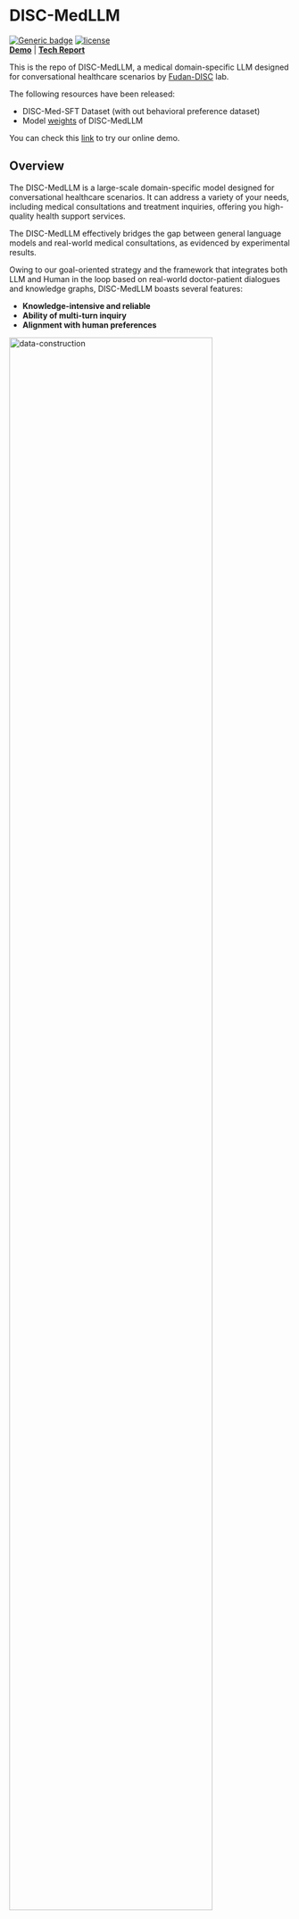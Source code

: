 # DISC-MedLLM

<div align="left">
  
[![Generic badge](https://img.shields.io/badge/🤗-Huggingface%20Repo-green.svg)](https://huggingface.co/Flmc/DISC-MedLLM)
[![license](https://img.shields.io/github/license/modelscope/modelscope.svg)](https://github.com/FudanDISC/DICS-MedLLM/blob/main/LICENSE)
<br>
[**Demo**](http://medllm.fudan-disc.com) | [**Tech Report**](https://arxiv.org/abs/2308.14346)
</div>
  
This is the repo of DISC-MedLLM, a medical domain-specific LLM designed for conversational healthcare scenarios by [Fudan-DISC](http://fudan-disc.com) lab.

The following resources have been released:
* DISC-Med-SFT Dataset (with out behavioral preference dataset)
* Model [weights](https://huggingface.co/Flmc/DISC-MedLLM) of DISC-MedLLM

You can check this [link](http://medllm.fudan-disc.com) to try our online demo.

## Overview
The DISC-MedLLM is a large-scale domain-specific model designed for conversational healthcare scenarios. It can address a variety of your needs, including medical consultations and treatment inquiries, offering you high-quality health support services.

The DISC-MedLLM effectively bridges the gap between general language models and real-world medical consultations, as evidenced by experimental results.

Owing to our goal-oriented strategy and the framework that integrates both LLM and Human in the loop based on real-world doctor-patient dialogues and knowledge graphs, DISC-MedLLM boasts several features:

* **Knowledge-intensive and reliable**
* **Ability of multi-turn inquiry**
* **Alignment with human preferences**

<img src="https://github.com/FudanDISC/DISC-MedLLM/blob/main/images/data_construction.png" alt="data-construction" width="85%"/>

## Demo
### Consultation
<img src="https://github.com/FudanDISC/DISC-MedLLM/blob/main/images/consultation.gif" alt="sample1" width="60%"/>

### Treatment Inquiry
<img src="https://github.com/FudanDISC/DISC-MedLLM/blob/main/images/advice.gif" alt="sample2" width="60%"/>

## Dataset
<!-- In order to align the distribution of actual doctor responses with the intended AI doctor response distribution, our dataset is constructed from five main resources: Real-world Conversations (420k), Knowledge Graph-derived Question-Answer pairs (50k), Artificially Annotated Data aligned with human preferences (2k), MedMCQA (8k), and additional general data (34k). -->

To train DISC-MedLLM, we construct a high-quality dataset called DISC-Med-SFT consisting of over 470k distinct examples derived from existing medical datasets. We adopt a goal-oriented strategy by selectively reconstructing the dataset using a few deliberately chosen sources. These data sources serve the purpose of assisting LLMs in acquiring medical domain knowledge, aligning behavioral patterns with human preferences, and capturing real-world online medical dialogue distributions.

<!-- <style type="text/css">
.tg  {border-collapse:collapse;border-spacing:0;}
.tg td{border-color:black;border-style:solid;border-width:1px;font-family:Arial, sans-serif;font-size:14px;
  overflow:hidden;padding:10px 5px;word-break:normal;}
.tg th{border-color:black;border-style:solid;border-width:1px;font-family:Arial, sans-serif;font-size:14px;
  font-weight:normal;overflow:hidden;padding:10px 5px;word-break:normal;}
.tg .tg-9wq8{border-color:inherit;text-align:center;vertical-align:middle}
.tg .tg-c3ow{border-color:inherit;text-align:center;vertical-align:top}
</style> -->
<table class="tg" style="undefined;table-layout: fixed; width: 442px">
<colgroup>
<col style="width: 204.428571px">
<col style="width: 135.428571px">
<col style="width: 102.428571px">
</colgroup>
<thead>
  <tr>
    <th class="tg-9wq8" rowspan="2"><br>Dateset</th>
    <th class="tg-9wq8" rowspan="2"><br>Original Source</th>
    <th class="tg-9wq8" rowspan="2"><br>Size</th>
  </tr>
  <tr>
  </tr>
</thead>
<tbody>
  <tr>
    <td class="tg-9wq8" rowspan="2">Re-constructed AI Doctor-Patient Dialogue</td>
    <td class="tg-9wq8">MedDialog</td>
    <td class="tg-9wq8">400k</td>
  </tr>
  <tr>
    <td class="tg-9wq8">cMedQA2</td>
    <td class="tg-c3ow">20k</td>
  </tr>
  <tr>
    <td class="tg-c3ow">Knowledge Graph <br>QA pairs</td>
    <td class="tg-9wq8">CMeKG</td>
    <td class="tg-9wq8">50k</td>
  </tr>
  <tr>
    <td class="tg-c3ow">Behavior Preference<br>Dataset</td>
    <td class="tg-9wq8">Manual selection</td>
    <td class="tg-9wq8">2k</td>
  </tr>
  <tr>
    <td class="tg-9wq8" rowspan="3">Others</td>
    <td class="tg-c3ow">MedMCQA</td>
    <td class="tg-c3ow">8k</td>
  </tr>
  <tr>
    <td class="tg-c3ow">MOSS-SFT</td>
    <td class="tg-c3ow">33k</td>
  </tr>
  <tr>
    <td class="tg-c3ow">Alpaca-GPT4-zh</td>
    <td class="tg-c3ow">1k</td>
  </tr>
</tbody>
</table>

<!-- | Dataset Name                       | Number of Entries | Description                     |
|------------------------------------|-------------------|--------------------------------------------|
| MedDialog                   | 400,000           | Real-world Conversations               |
| cMedQA2                       | 20,000            | Real-world Conversations          |
| CMeKG                         | 50,000            | Knowledge Graph QA pairs                  |
| Artificially Annotated Data         | 2,000             | Data aligned with human preferences       |
| MedMCQA                       | 8,000             | Medical multiple-choice QA data           |
| moss-sft-003               | 33,000            | Other                           |
| alpaca_gpt4_data_zh           | 1,000             | Other                           | -->

<br>

### Re-constructed AI doctor-patient dialogues
<!-- <img src="https://github.com/t3acup/DISC-MED/blob/main/images/figure1.png" alt="Training"/> -->

The real-world conversation data is decomposed from [MedDialog](https://github.com/UCSD-AI4H/Medical-Dialogue-System) and [cMedQA2](https://github.com/zhangsheng93/cMedQA2). Our approach employs the language ability of general LLMs to reconstruct the entire dialogue.An example of a Real-world Conversation process is as follows:

<img src="https://github.com/FudanDISC/DISC-MedLLM/blob/main/images/adaption.png" alt="adaption" width="50%"/>
<br>

### Knowledge Graph QA pairs
We constructed some QA pairs based on [CMeKG](https://github.com/king-yyf/CMeKG_tools) with the help of properly designed prompts for the GPT-3.5 model in two steps: 

1. Transform the sampled knowledge into simple natural language QA pairs in the format (instruction, knowledge)

2. Build diverse medical scenario single-turn conversations based on these simple QA pairs.
<!-- ### Human Preferences Guided Conversation Samples -->
<br>

### Behavioral Preference Dataset
We manually selected 2,000 high-quality samples from MedDialog and cMedQA2 datasets, untouched in previous processes. After adapting some with GPT-4 and manual revisions, we used a few-shot technique to guide GPT-3.5 in generating 2,000 superior behavior-tuning samples, aligned with human preferences.

<br>

### [MedMCQA](https://github.com/medmcqa/medmcqa)
A large-scale, Multiple-Choice Question Answering (MCQA) dataset designed to address real-world medical entrance exam questions.We utilize it to generate professional medical QA samples to enhance the model's expertise in Q&A capabilities.

<br>

### General
To diversify our training set and prevent skill degradation, we incorporated general data alongside medical content during SFT training. We utilized samples from [moss-sft-003](https://huggingface.co/fnlp/moss-moon-003-sft) and [alpaca_gpt4_data_zh](https://github.com/Instruction-Tuning-with-GPT-4/GPT-4-LLM/blob/main/data/alpaca_gpt4_data_zh.json), including 33k Brainstorming, Role Playing, and Harmless category samples from moss-sft-003, and 1k randomly chosen instances from alpaca gpt4 data zh.

<br>

### Download
We have released a total of 470k training data entries, including re-constructed dialogues and knowledge graph QA pairs. You can download the dataset via the provided [link](https://huggingface.co/datasets/Flmc/DISC-Med-SFT).
<!-- ## Training
We underwent two stages of training, both using 4*A800 GPUs. In the first stage, we trained on a dataset comprising 420k adapted AI doctor-patient dialogues, 50k knowledge graph-based QA pairs (MedMCQA), and moss-sft-003. Hyperparameters: global batch size 24, learning rate 1e-5 (AdamW optimizer), 1 epoch, max sequence length 2048 tokens, warm-up steps 1800, no weight decay.

In the second stage, known as behavior fine-tuning, we combined a 2k carefully curated AI doctor-patient dialogue dataset with 1k alpaca gpt4 zh data. Hyperparameters: global batch size 8, learning rate 5e-6 (AdamW optimizer), 1 epoch, max sequence length 2048 tokens, no weight decay.

<img src="https://github.com/t3acup/DISC-MED/blob/main/images/figure3.png" alt="Training" width="75%"/> -->
<br>

## Deploy
The current version of DISC-MedLLM is derived from the [Baichuan-13B-Base](https://github.com/baichuan-inc/Baichuan-13B). You can directly download our model weights from the HuggingFace [repository](https://huggingface.co/Flmc/DISC-MedLLM), or automatically obtain them through the demo code.

Firstly, you need to install the requirments.
```shell
pip install -r requirements.txt
```

### Run CLI Demo
```shell
python cli_demo.py
```
### Run Web Demo
```shell
streamlit run web_demo.py --server.port 8888
```

Additionally, since the current version uses Baichuan as the base model, you can refer to its [repo](https://github.com/baichuan-inc/Baichuan-13B) for deploying with int8, int4 quantized inference. However, using quantized deployment will result in performance degradation.
<br>

## Training
You can fine-tuning our model using the data same as our data schema.
Our train code is derived from [Firefly](https://github.com/yangjianxin1/Firefly) with the different data schema and dialogue format. We jsut provide the code of Full Params Fine-tuning:
```shell
deepspeed --num_gpus={num_gpus} ./train/train.py --train_args_file ./train/train_args/sft.json
```
> Please check the setup of `sft.json` before you attempt to start training.

<br>If you want to fine-tuning our model with other training code, please use the following dialogue format.
```shell
<\b><$user_token>content<$assistant_token>content<\s><$user_token>content ...
```
The `user_token` and `assistant_token` we used are `195` and `196`, respectly. Which is same as Baichuan-13b-Chat.

## Evaluation
<!-- We compare our model with three general-purpose LLMs and two conversational Chinese medical domain LLMs. Specifically, these are GPT-3.5 and GPT-4 from OpenAI, the aligned conversational version of our backbone model Baichuan-13B-Base, Baichuan-13B-Chat, and the open-source Chinese conversational medical model HuatuoGPT-13B (trained from Ziya-Llama-13B) and BianQue-2. Our evaluation approach encompasses two key dimensions: an assessment of conversational aptitude using GPT-4 as a reference judge, and a comprehensive benchmark evaluation. -->

We assess the model's performance from two perspectives to check its capability of providing accuracy answers in single-turn conversations and presenting systematical consultation in multi-turn conversations, respectively.
* Single-turn evaluation, we construct a benchmark consisting of multiple choices questions collected from three public medical datasets and evaluate the model's accuracy.
* For multi-turn evaluation, we first construct a small set of high quality consulting cases, and then employ GPT-3.5 play the role of the patient based on the cases, and chat with the model. We use GPT-4 to evaluate the model's **proactivity**, **accuracy**, **helpfulness** and **linguistic quality**.

You can see the evalution set, dialogues generated by each model and scores provided by GPT-4 in `eval/` folder.<br>

### Single-turn evaluation
We utilized the [MLEC-QA](https://github.com/Judenpech/MLEC-QA) and Western Medicine([NEEP]()) 306 multiple-choice question datasets for our evaluation.
<!-- The MLEC-QA contains questions from the China NMLEC, categorized into Clinic, Stomatology, Public Health, Traditional Chinese Medicine, and Integrated Traditional Chinese and Western Medicine. We selected 1,362 questions (10% of the test set) for evaluation. From Western Medicine 306, we used a combined 270 questions from 2020 and 2021. Our study involved both zero-shot and few-shot approaches, with examples from MLEC-QA's validation set and 2019 Western Medicine 306 questions for the few-shot samples. -->

#### Few-shot  

| Model             | MLEC-QA Clinic | MLEC-QA CWM | MLEC-QA PublicHealth | MLEC-QA Stomatology | MLEC-QA TCM | NEEP 306 | Average |
|-------------------|----------------|-------------|----------------------|---------------------|------------|----------|---------|
| GPT-3.5           | 58.63          | 45.9        | 53.51                | 51.52               | 43.47      | 44.81    | 49.64   |
| Baichuan-13b-Chat| 31.25          | 37.69       | 28.65                | 27.27               | 29.77      | 24.81    | 29.91   |
| Huatuo(13B)        | 31.85          | 25          | 32.43                | 32.95               | 26.54      | 24.44    | 28.87   |
| DISC-MedLLM        | 44.64          | 41.42       | 41.62                | 38.26               | 39.48      | 33.33    | 39.79   |

#### Zero-shot

| Model             | MLEC-QA Clinic | MLEC-QA CWM | MLEC-QA PublicHealth | MLEC-QA Stomatology | MLEC-QA TCM | NEEP 306 | Average |
|-------------------|----------------|-------------|----------------------|---------------------|------------|----------|---------|
| GPT-3.5           | 47.32          | 33.96       | 48.11                | 39.77               | 38.83      | 33.33    | 40.22   |
| Baichuan-13b-Chat| 44.05          | 43.28       | 39.92                | 31.06               | 41.42      | 32.22    | 38.66   |
| Huatuo(13B)        | 27.38          | 21.64       | 25.95                | 25.76               | 24.92      | 20.37    | 24.34   |
| DISC-MedLLM        | 44.64          | 37.31       | 35.68                | 34.85               | 41.75      | 31.11    | 37.56   |

<!-- GPT-3.5 clearly outperformed others in the multiple-choice assessment, while our model achieved a strong second place in few-shot scenarios. In zero-shot scenarios, it followed closely behind Baichuan-13B-Chat, securing the third spot. These results highlight the current priority gap in performance for conversational medical models on knowledge-intensive tests like multiple-choice questions. -->

### Multi-turn evaluation
Our evaluation procedure draws upon three distinct datasets: Chinese Medical Benchmark ([CMB-Clin](https://github.com/FreedomIntelligence/CMB)), Chinese Medical Dialogue Dataset ([CMD](https://github.com/UCSD-AI4H/Medical-Dialogue-System)), and Chinese Medical Intent Dataset ([CMID](https://github.com/IMU-MachineLearningSXD/CMID)). CMB-Clin simulates real-world consultation process, while CMD and CMID focus on the evaluation from the perspectives of departmental specialities and user intentions. <br>

<!-- Within this framework, The Evaluation of the dialogues is based on four criteria: Proactivity, Accuracy, Helpfulness, and Linguistic Quality.

1. Proactivity: The doctor can proactively and clearly request the patient to provide more information about the symptoms, physical examination results, and medical history when the information is insufficient, actively guiding the patient through the consultation process. 
2. Accuracy: The diagnosis or advice the doctor provides is accurate and has no factual errors. Conclusions are not made arbitrarily.
3. Helpfulness: The doctor's responses provide the patient with clear, instructive, and practical assistance, specifically addressing the patient's concerns.
4. Linguistic Quality: The conversation is logical. The doctor correctly understands the patient's semantics, and the expression is smooth and natural. -->

#### Results of CMB-clin:
| **Model**              | **Proactivity** | **Accuracy** | **Helpfulness** | **Linguistic Quality** | **Average** |
|------------------------|-----------------|--------------|-----------------|------------------------|-------------|
| **GPT3.5**             | 4.30            | 4.53         | 4.55            | 5.00                   | 4.60        |
| **GPT4**               | 4.15            | 4.70         | 4.75            | 4.96                   | 4.64        |
| **Baichuan-13b-Caht**  | 4.30            | 4.58         | 4.73            | 4.95                   | 4.64        |
| **BianQue-2**          | 3.97            | 4.36         | 4.37            | 4.81                   | 4.38        |
| **Huatuo(13B)**        | 4.40            | 4.62         | 4.74            | 4.96                   | 4.68        |
| **DISC-MedLLM**        | 4.64            | 4.47         | 4.66            | 4.99                   | 4.69        |

#### Results of CMD
<img src="https://github.com/FudanDISC/DISC-MedLLM/blob/main/images/cmd.png" alt="cmd" width="75%"/>

#### Results of CMID
<img src="https://github.com/FudanDISC/DISC-MedLLM/blob/main/images/cmid.png" alt="cmid" width="75%"/>



## Acknowledgement
This project wouldn't have been possible without the support and contributions of various individuals, teams, and organizations. Special thanks go to these repositories:

* [**MedDialog**](https://github.com/UCSD-AI4H/Medical-Dialogue-System)

* [**cMeKG**](https://github.com/king-yyf/CMeKG_tools)

* [**cMedQA**](https://github.com/zhangsheng93/cMedQA2)

* [**Baichuan-13B**](https://github.com/baichuan-inc/Baichuan-13B)

* [**FireFly**](https://github.com/yangjianxin1/Firefly)

Thank you also for the work that provided important assistance to the project, but limited in length.

## Delcaration
Due to the inherent limitations of language models, we cannot assure the accuracy or reliability of information generated by this model. This model is designed exclusively for research and testing by individuals and academic groups. We urge users to critically assess any information or medical advice obtained through the model's output. Blindly trusting or following such information is strongly discouraged. We disclaim responsibility for any issues, risks, or adverse consequences resulting from the model's use.

## Licenses
The use of the source code in this repository complies with the Apache 2.0 License.

## Citation
```angular2
@misc{bao2023discmedllm,
      title={DISC-MedLLM: Bridging General Large Language Models and Real-World Medical Consultation}, 
      author={Zhijie Bao and Wei Chen and Shengze Xiao and Kuang Ren and Jiaao Wu and Cheng Zhong and Jiajie Peng and Xuanjing Huang and Zhongyu Wei},
      year={2023},
      eprint={2308.14346},
      archivePrefix={arXiv},
      primaryClass={cs.CL}
}
```
